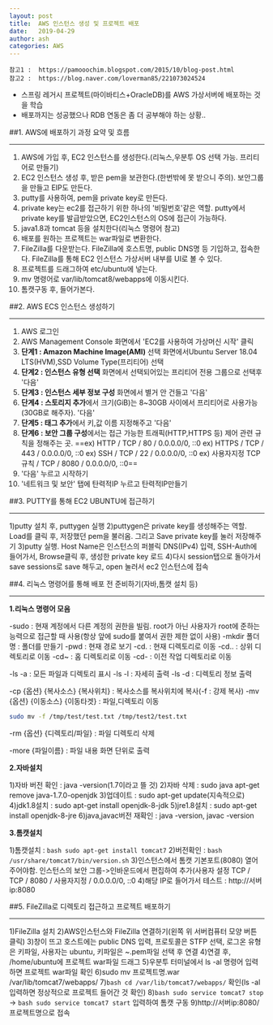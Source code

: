 ```yaml
---
layout: post
title:  AWS 인스턴스 생성 및 프로젝트 배포
date:   2019-04-29
author: ash
categories: AWS
---
```


```
참고1 :  https://pamooochim.blogspot.com/2015/10/blog-post.html
참고2 :  https://blog.naver.com/loverman85/221073024524
```

- 스프링 레거시 프로젝트(마이바티스+OracleDB)를 AWS 가상서버에 배포하는 것을 학습
- 배포까지는 성공했으나 RDB 연동은 좀 더 공부해야 하는 상황..


##1. AWS에 배포하기 과정 요약 및 흐름

* * *



1. AWS에 가입 후, EC2 인스턴스를 생성한다.(리눅스,우분투 OS 선택 가능. 프리티어로 만들기)
1. EC2 인스턴스 생성 후, 받은 pem을 보관한다.(한번밖에 못 받으니 주의). 보안그룹을 만들고 EIP도 만든다.
1. putty를 사용하여, pem을 private key로 만든다.
1. private key는 ec2를 접근하기 위한 하나의 '비밀번호'같은 역할. putty에서 private key를 발급받았으면, EC2인스턴스의 OS에 접근이 가능하다.
1. java1.8과 tomcat 등을 설치한다(리눅스 명령어 참고)
1. 배포를 원하는 프로젝트는 war파일로 변환한다.
1. FileZilla를 다운받는다. FileZilla에 호스트명, public DNS명 등 기입하고, 접속한다. FileZilla를 통해 EC2 인스턴스 가상서버 내부를 UI로 볼 수 있다.
1. 프로젝트를 드래그하여 etc/ubuntu에 넣는다.
1. mv 명령어로 var/lib/tomcat8/webapps에 이동시킨다.
1. 톰캣구동 후, 들어가본다.

##2. AWS ECS 인스턴스 생성하기

* * *


1. AWS 로그인
1. AWS Management Console 화면에서 'EC2를 사용하여 가상머신 시작' 클릭
1. **단계1 : Amazon Machine Image(AMI)** 선택 화면에서Ubuntu Server 18.04 LTS(HVM),SSD Volume Type(프리티어) 선택
1. **단계2 : 인스턴스 유형 선택** 화면에서 선택되어있는 프리티어 전용 그룹으로 선택후 '다음'
1. **단계3 : 인스턴스 세부 정보 구성** 화면에서 별거 안 건들고 '다음'
1. **단계4 : 스토리지 추가**에서 크기(GiB)는 8~30GB 사이에서 프리티어로 사용가능(30GB로 해주자). '다음'
1. **단계5 : 태그 추가**에서 키,값 이름 지정해주고 '다음'
1. **단계6 : 보안 그룹 구성**에서는 접근 가능한 트래픽(HTTP,HTTPS 등) 제어 관련 규칙을 정해주는 곳. 
==ex) HTTP / TCP / 80 / 0.0.0.0/0, ::0
ex) HTTPS / TCP / 443 / 0.0.0.0/0, ::0
ex) SSH / TCP / 22 / 0.0.0.0/0, ::0
ex) 사용자지정 TCP 규칙 / TCP / 8080 / 0.0.0.0/0, ::0==
1. '다음' 누르고 시작하기
1. '네트워크 및 보안' 탭에 탄력적IP 누르고 탄력적IP만들기

##3. PUTTY를 통해 EC2 UBUNTU에 접근하기

* * *


1)putty 설치 후, puttygen 실행
2)puttygen은 private key를 생성해주는 역할. Load를 클릭 후, 저장했던 pem을 불러옴. 그리고 Save private key를 눌러 저장해주기
3)putty 실행. Host Name은 인스턴스의 퍼블릭 DNS(IPv4) 입력, SSH-Auth에 들어가서, Browse클릭 후, 생성한 private key 로드
4)다시 session탭으로 돌아가서 save sessions로 save 해두고, open 눌러서 ec2 인스턴스에 접속

##4. 리눅스 명령어를 통해 배포 전 준비하기(자바,톰캣 설치 등)

* * *


**1.리눅스 명령어 모음**

-sudo : 현재 계정에서 다른 계정의 권한을 빌림. root가 아닌 사용자가 root에 준하는 능력으로 접근할 때 사용(항상 앞에 sudo를 붙여서 권한 제한 없이 사용)
-mkdir 폴더명 : 폴더를 만들기
-pwd : 현재 경로 보기
-cd. : 현재 디렉토리로 이동
-cd.. : 상위 디렉토리로 이동
-cd~ : 홈 디렉토리로 이동
-cd- : 이전 작업 디렉토리로 이동

-ls -a : 모든 파일과 디렉토리 표시
-ls -l : 자세히 출력
-ls -d : 디렉토리 정보 출력

-cp {옵션} {복사소스} {복사위치} : 복사소스를 복사위치에 복사(-f : 강제 복사)
-mv {옵션} {이동소스} {이동타겟} : 파일,디렉토리 이동
```bash
sudo mv -f /tmp/test/test.txt /tmp/test2/test.txt
```
-rm {옵션} {디렉토리/파일} : 파일 디렉토리 삭제

-more {파일이름} : 파일 내용 화면 단위로 출력

**2.자바설치**

1)자바 버전 확인 : java -version(1.7이라고 뜰 것)
2)자바 삭제 : sudo java apt-get remove java-1.7.0-openjdk
3)업데이트 : sudo apt-get update(지속적으로)
4)jdk1.8설치 : sudo apt-get install openjdk-8-jdk
5)jre1.8설치 : sudo apt-get install openjdk-8-jre
6)java,javac버전 재확인 : java -version, javac -version

**3.톰캣설치**

1)톰캣설치 : ```bash sudo apt-get install tomcat7```
2)버전확인 : ```bash /usr/share/tomcat7/bin/version.sh```
3)인스턴스에서 톰캣 기본포트(8080) 열어주어야함. 인스턴스의 보안 그룹->인바운드에서 편집하여 추가(사용자 설정 TCP / TCP / 8080 / 사용자지정 / 0.0.0.0/0, ::0
4)해당 IP로 들어가서 테스트 : http://서버ip:8080

##5. FileZilla로 디렉토리 접근하고 프로젝트 배포하기

* * *


1)FileZilla 설치
2)AWS인스턴스와 FileZilla 연결하기(왼쪽 위 서버컴퓨터 모양 버튼 클릭)
3)창이 뜨고 호스트에는 public DNS 입력, 프로토콜은 STFP 선택, 로그온 유형은 키파일, 사용자는 ubuntu, 키파일은 ~.pem파일 선택 후 연결
4)연결 후, /home/ubuntu에 프로젝트 war파일 드래그
5)우분투 터미널에서 ls -al 명령어 입력하면 프로젝트 war파일 확인
6)sudo mv 프로젝트명.war /var/lib/tomcat7/webapps/
7)```bash cd /var/lib/tomcat7/webapps/``` 확인(ls -al 입력하면 정상적으로 프로젝트 들어간 것 확인)
8)```bash sudo service tomcat7 stop``` -> ```bash sudo service tomcat7 start``` 입력하여 톰캣 구동
9)http://서버ip:8080/프로젝트명으로 접속